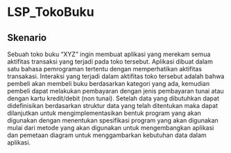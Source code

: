 # LSP_TokoBuku
## Skenario
Sebuah toko buku “XYZ” ingin membuat aplikasi yang merekam semua aktifitas transaksi yang terjadi pada toko tersebut. Aplikasi dibuat dalam satu bahasa pemrograman tertentu dengan memperhatikan aktifitas transakasi. Interaksi yang terjadi dalam aktifitas toko tersebut adalah bahwa pembeli akan membeli  buku berdasarkan kategori yang ada, kemudian pembeli dapat melakukan pembayaran dengan jenis pembayaran tunai atau dengan kartu kredit/debit (non tunai).  Setelah data yang dibutuhkan dapat didefinisikan berdasarkan struktur data yang telah ditentukan  maka dapat dilanjutkan untuk mengimplementasikan bentuk program yang akan digunakan dengan menentukan spesifikasi program yang akan digunakan mulai dari metode yang akan digunakan untuk mengembangkan aplikasi dan pemetaan diagram untuk menggambarkan kebutuhan data dalam aplikasi.
